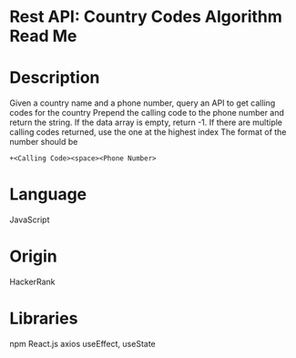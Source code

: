 # Rest API: Country Codes Algorithm Read Me

# Description

Given a country name and a phone number, query an API to get calling codes for the country  Prepend the calling code to the phone number and return the string.  If the data array is empty, return -1.  If there are multiple calling codes returned, use the one at the highest index  The format of the number should be
```
+<Calling Code><space><Phone Number>
```

# Language

JavaScript

# Origin 

HackerRank

# Libraries

npm
React.js
axios
useEffect, useState